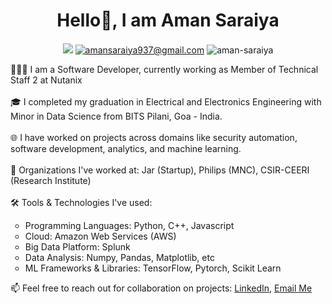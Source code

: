 <h1 align="center"> Hello👋, I am Aman Saraiya </h1>
<h4 align="center"></h4>
<p align="center">
<a href="https://linkedin.com/in/amansaraiya"><img src="https://img.shields.io/badge/LinkedIn--%230A66C2?style=social&logo=linkedin&logoColor=%230A66C2&label=LinkedIn"></a>
<a href="mailto:amansaraiya937@gmail.com"><img src="https://img.shields.io/badge/Gmail--%23EA4335?style=social&logo=gmail&logoColor=%23EA4335&label=Gmail" alt="amansaraiya937@gmail.com"></a>
<img src="https://komarev.com/ghpvc/?username=aman-saraiya" alt="aman-saraiya" />
</p>
👨🏻‍💻 I am a Software Developer, currently working as Member of Technical Staff 2 at Nutanix<br><br>
🎓 I completed my graduation in Electrical and Electronics Engineering with Minor in Data Science from BITS Pilani, Goa - India.<br><br>
🌐 I have worked on projects across domains like security automation, software development, analytics, and machine learning.<br><br>
💼 Organizations I've worked at: Jar (Startup), Philips (MNC), CSIR-CEERI (Research Institute)<br><br>
🛠️ Tools & Technologies I've used:<br>
<ul type="circle">
<li>Programming Languages: Python, C++, Javascript</li>
  <li>Cloud: Amazon Web Services (AWS)</li>
  <li>Big Data Platform: Splunk</li>
  <li>Data Analysis: Numpy, Pandas, Matplotlib, etc</li>
  <li>ML Frameworks & Libraries: TensorFlow, Pytorch, Scikit Learn</li>
</ul>
📫 Feel free to reach out for collaboration on projects: <a href="https://linkedin.com/in/amansaraiya">LinkedIn</a>, <a href="mailto:amansaraiya937@gmail.com">Email Me</a> <br><br>

